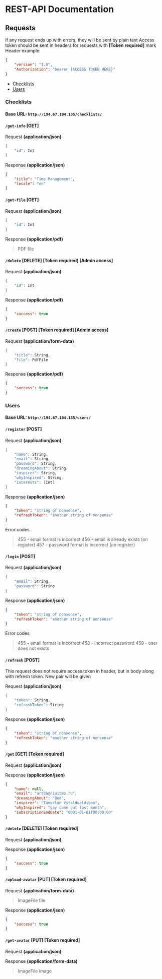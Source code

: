 # REST-API Documentation
## Requests
If any request ends up with errors, they will be sent by plain text
Access token should be sent in headers for requests with **[Token required]** mark
Header example:
```json
{
	"version": "1.0",
	"Authorization": "bearer {ACCESS TOKEN HERE}"
}
```

- [Checklists](###Checklists)
- [Users](###Users)

### Checklists
#### Base URL: `http://194.67.104.135/checklists/`
#### `/get-info` [GET]
Request **(application/json)**
```swift
{
	"id": Int
}
```
Response **(application/json)**

```json
{
	"title": "Time Management",
	"locale": "en"
}
```

#### `/get-file` [GET]
Request **(application/json)**

```swift
{
	"id": Int
}
```

Response **(application/pdf)**

> PDF file

#### `/delete` [DELETE] [Token required] [Admin access]
Request **(application/json)**

```swift
{
	"id": Int
}
```

Response **(application/pdf)**

```json
{
	"success": true
}
```

#### `/create` [POST] [Token required] [Admin access]
Request **(application/form-data)**

```swift
{
	"title": String,
	"file": PdfFile
}
```

Response **(application/pdf)**

```json
{
	"success": true
}
```

### Users
#### Base URL: `http://194.67.104.135/users/`
#### `/register` [POST] 

Request **(application/json)**

```swift
{
	"name": String,
	"email": String,
	"password": String,
	"dreamingAbout": String,
	"inspirer": String,
	"whyInspired": String.
	"interests": [Int]
}
```

Response **(application/json)**

```json
{
	"token": "string of nonsense",
	"refreshToken": "another string of nonsense"
}
```

Error codes
> 455 - email format is incorrect
> 456 - email is already exists (on register)
> 457 - password format is incorrect (on register)

#### `/login` [POST]

Request **(application/json)**

```swift
{
	"email": String,
	"password": String
}
```

Response **(application/json)**

```json
{
	"token": "string of nonsense",
	"refreshToken": "another string of nonsense"
}
```

Error codes
> 455 - email format is incorrect
> 458 - incorrect password
> 459 - user does not exists

#### `/refresh` [POST] 
This request does not require access token in header, but in body along with refresh token. New pair will be given

Request **(application/json)**
```swift
{
	"token": String,
	"refreshToken": String
}
```
Response **(application/json)**

```json
{
	"token": "string of nonsense",
	"refreshToken": "another string of nonsense"
}
```

#### `/get` [GET] [Token required]

Request **(application/json)**

Response **(application/json)**

```json
{
	"name": null,
	"email": "art3a@niuitmo.ru",
	"dreamingAbout": "Bed",
	"inspirer": "Tamerlan Vstaldualdibom",
	"whyInspired": "gay came out last month",
	"subscriptionEndDate": "0001-01-01T00:00:00"
}
```

#### `/delete` [DELETE] [Token required]

Request **(application/json)**


Response **(application/json)**

```json
{
	"success": true
}
```

#### `/upload-avatar` [PUT] [Token required]

Request **(application/form-data)**
> ImageFile file

Response **(application/json)**

```json
{
	"success": true
}
```

#### `/get-avatar` [PUT] [Token required]

Request **(application/json)**

Response **(application/form-data)**

> ImageFile image
